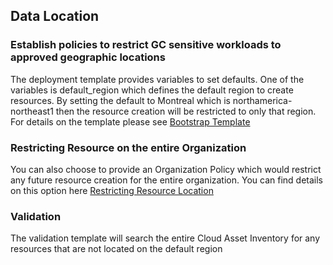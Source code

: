 ## Data Location 

### Establish policies to restrict GC sensitive workloads to approved geographic locations


The deployment template provides variables to set defaults. One of the variables is default_region which defines the default region to create resources. By setting the default to Montreal which is northamerica-northeast1 then the resource creation will be restricted to only that region. For details on the template please see [Bootstrap Template](../deployment-templates/Terraform/guardrails/org-policy.tf)

    
### Restricting Resource on the entire Organization<BR>
You can also choose to provide an Organization Policy which would restrict any future resource creation for the entire organization. You can find details on this option here [Restricting  Resource Location]("https://cloud.google.com/resource-manager/docs/organization-policy/defining-locations")

### **Validation**
The validation template will search the entire Cloud Asset Inventory for any resources that are not located on the default region
